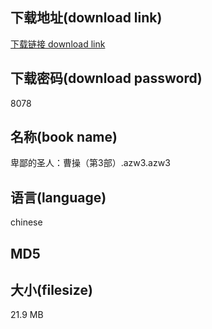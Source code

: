 ## 下载地址(download link)
[下载链接 download link](https://tutu365.netlify.app/?s=%E5%8D%91%E9%84%99%E7%9A%84%E5%9C%A3%E4%BA%BA%EF%BC%9A%E6%9B%B9%E6%93%8D%EF%BC%88%E7%AC%AC3%E9%83%A8%EF%BC%89.azw3)

## 下载密码(download password)
8078

## 名称(book name)
卑鄙的圣人：曹操（第3部）.azw3.azw3

## 语言(language)
chinese

## MD5


## 大小(filesize)
21.9 MB
